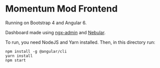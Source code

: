 # Momentum Mod Frontend

Running on Bootstrap 4 and Angular 6.

Dashboard made using [ngx-admin](https://github.com/akveo/ngx-admin) and [Nebular](https://github.com/akveo/nebular/blob/master/DEV_DOCS.md).

To run, you need NodeJS and Yarn installed. Then, in this directory run:

```
npm install -g @angular/cli
yarn install
npm start
```
